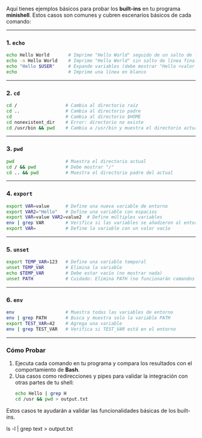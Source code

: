 Aquí tienes ejemplos básicos para probar los **built-ins** en tu programa **minishell**. Estos casos son comunes y cubren escenarios básicos de cada comando:

---

### **1. `echo`**
```bash
echo Hello World       # Imprime "Hello World" seguido de un salto de línea
echo -n Hello World    # Imprime "Hello World" sin salto de línea final
echo "Hello $USER"     # Expande variables (debe mostrar "Hello <valor de USER>")
echo                   # Imprime una línea en blanco
```

---

### **2. `cd`**
```bash
cd /                  # Cambia al directorio raíz
cd ..                 # Cambia al directorio padre
cd                    # Cambia al directorio $HOME
cd nonexistent_dir    # Error: directorio no existe
cd /usr/bin && pwd    # Cambia a /usr/bin y muestra el directorio actual
```

---

### **3. `pwd`**
```bash
pwd                   # Muestra el directorio actual
cd / && pwd           # Debe mostrar "/"
cd .. && pwd          # Muestra el directorio padre del actual
```

---

### **4. `export`**
```bash
export VAR=value      # Define una nueva variable de entorno
export VAR2="Hello"   # Define una variable con espacios
export VAR=value VAR2=value2  # Define múltiples variables
env | grep VAR        # Verifica si las variables se añadieron al entorno
export VAR=           # Define la variable con un valor vacío
```

---

### **5. `unset`**
```bash
export TEMP_VAR=123   # Define una variable temporal
unset TEMP_VAR        # Elimina la variable
echo $TEMP_VAR        # Debe estar vacío (no mostrar nada)
unset PATH            # Cuidado: Elimina PATH (no funcionarán comandos externos)
```

---

### **6. `env`**
```bash
env                   # Muestra todas las variables de entorno
env | grep PATH       # Busca y muestra solo la variable PATH
export TEST_VAR=42    # Agrega una variable
env | grep TEST_VAR   # Verifica si TEST_VAR está en el entorno
```

---

### **Cómo Probar**
1. Ejecuta cada comando en tu programa y compara los resultados con el comportamiento de **Bash**.
2. Usa casos como redirecciones y pipes para validar la integración con otras partes de tu shell:
   ```bash
   echo Hello | grep H
   cd /usr && pwd > output.txt
   ```

Estos casos te ayudarán a validar las funcionalidades básicas de los built-ins.

ls -l | grep text > output.txt
